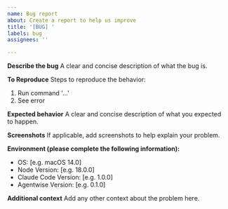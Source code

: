 ```yaml
---
name: Bug report
about: Create a report to help us improve
title: '[BUG] '
labels: bug
assignees: ''

---
```


**Describe the bug**
A clear and concise description of what the bug is.

**To Reproduce**
Steps to reproduce the behavior:
1. Run command '...'
2. See error

**Expected behavior**
A clear and concise description of what you expected to happen.

**Screenshots**
If applicable, add screenshots to help explain your problem.

**Environment (please complete the following information):**
 - OS: [e.g. macOS 14.0]
 - Node Version: [e.g. 18.0.0]
 - Claude Code Version: [e.g. 1.0.0]
 - Agentwise Version: [e.g. 0.1.0]

**Additional context**
Add any other context about the problem here.